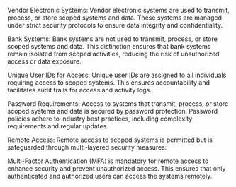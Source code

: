 Vendor Electronic Systems:
Vendor electronic systems are used to transmit, process, or store scoped systems and data. These systems are managed under strict security protocols to ensure data integrity and confidentiality.

Bank Systems:
Bank systems are not used to transmit, process, or store scoped systems and data. This distinction ensures that bank systems remain isolated from scoped activities, reducing the risk of unauthorized access or data exposure.

Unique User IDs for Access:
Unique user IDs are assigned to all individuals requiring access to scoped systems. This ensures accountability and facilitates audit trails for access and activity logs.

Password Requirements:
Access to systems that transmit, process, or store scoped systems and data is secured by password protection. Password policies adhere to industry best practices, including complexity requirements and regular updates.

Remote Access:
Remote access to scoped systems is permitted but is safeguarded through multi-layered security measures:

Multi-Factor Authentication (MFA) is mandatory for remote access to enhance security and prevent unauthorized access.
This ensures that only authenticated and authorized users can access the systems remotely.

